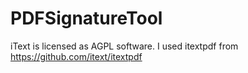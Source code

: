 # PDFSignatureTool
iText is licensed as AGPL software.
I used itextpdf from https://github.com/itext/itextpdf
